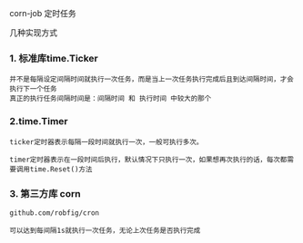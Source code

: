 corn-job 定时任务

几种实现方式

### 1. 标准库time.Ticker

    并不是每隔设定间隔时间就执行一次任务，而是当上一次任务执行完成后且到达间隔时间，才会执行下一个任务
    真正的执行任务间隔时间是：间隔时间 和 执行时间 中较大的那个

### 2.time.Timer

    ticker定时器表示每隔一段时间就执行一次，一般可执行多次。

    timer定时器表示在一段时间后执行，默认情况下只执行一次，如果想再次执行的话，每次都需要调用time.Reset()方法

### 3. 第三方库 corn

```
github.com/robfig/cron
```

    可以达到每间隔1s就执行一次任务，无论上次任务是否执行完成